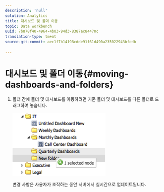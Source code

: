 ```yaml
---
description: 'null'
solution: Analytics
title: 대시보드 및 폴더 이동
topic: Data workbench
uuid: 7b878f40-4964-4b03-94d3-8387ac84470c
translation-type: tm+mt
source-git-commit: aec1f7b14198cdde91f61d490a235022943bfedb

---
```



# 대시보드 및 폴더 이동{#moving-dashboards-and-folders}

1. 폴더 간에 폴더 및 대시보드를 이동하려면 기존 폴더 및 대시보드를 다른 폴더로 드래그하여 놓습니다.

   ![](assets/move_folder.png)

   변경 사항은 사용자가 조작하는 동안 서버에서 실시간으로 업데이트됩니다.
